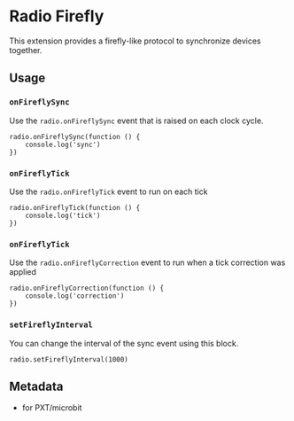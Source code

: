 # Radio Firefly

This extension provides a firefly-like protocol to synchronize
devices together.

## Usage

### ``onFireflySync`` 

Use the ``radio.onFireflySync`` event that is raised
on each clock cycle.

```blocks
radio.onFireflySync(function () {
    console.log('sync')
})
```

### ``onFireflyTick`` 

Use the ``radio.onFireflyTick`` event to run on each tick

```blocks
radio.onFireflyTick(function () {
    console.log('tick')
})
```

### ``onFireflyTick`` 

Use the ``radio.onFireflyCorrection`` event to run 
when a tick correction was applied

```blocks
radio.onFireflyCorrection(function () {
    console.log('correction')
})
```

### ``setFireflyInterval``

You can change the interval of the sync event using this block.

```blocks
radio.setFireflyInterval(1000)
```

## Metadata

* for PXT/microbit
